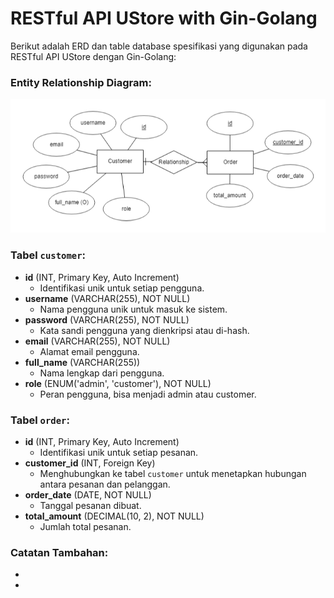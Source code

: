 # RESTful API UStore with Gin-Golang

Berikut adalah ERD dan table database spesifikasi yang digunakan pada RESTful API UStore dengan Gin-Golang:

### Entity Relationship Diagram:
![erd image](erd.png "erd")

### Tabel `customer`:

- **id** (INT, Primary Key, Auto Increment)
  - Identifikasi unik untuk setiap pengguna.
- **username** (VARCHAR(255), NOT NULL)
  - Nama pengguna unik untuk masuk ke sistem.
- **password** (VARCHAR(255), NOT NULL)
  - Kata sandi pengguna yang dienkripsi atau di-hash.
- **email** (VARCHAR(255), NOT NULL)
  - Alamat email pengguna.
- **full_name** (VARCHAR(255))
  - Nama lengkap dari pengguna.
- **role** (ENUM('admin', 'customer'), NOT NULL)
  - Peran pengguna, bisa menjadi admin atau customer.

### Tabel `order`:

- **id** (INT, Primary Key, Auto Increment)
  - Identifikasi unik untuk setiap pesanan.
- **customer_id** (INT, Foreign Key)
  - Menghubungkan ke tabel `customer` untuk menetapkan hubungan antara pesanan dan pelanggan.
- **order_date** (DATE, NOT NULL)
  - Tanggal pesanan dibuat.
- **total_amount** (DECIMAL(10, 2), NOT NULL)
  - Jumlah total pesanan.

### Catatan Tambahan:

- 
-